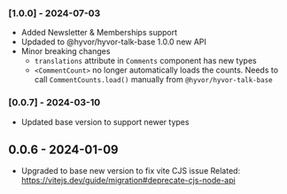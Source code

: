 ### [1.0.0] - 2024-07-03

-   Added Newsletter & Memberships support
-   Updaded to @hyvor/hyvor-talk-base 1.0.0 new API
-   Minor breaking changes
    -   `translations` attribute in `Comments` component has new types
    -   `<CommentCount>` no longer automatically loads the counts. Needs to call `CommentCounts.load()` manually from `@hyvor/hyvor-talk-base`

### [0.0.7] - 2024-03-10

-   Updated base version to support newer types

## 0.0.6 - 2024-01-09

-   Upgraded to base new version to fix vite CJS issue
    Related: https://vitejs.dev/guide/migration#deprecate-cjs-node-api

